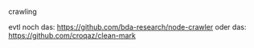 crawling

evtl noch das: https://github.com/bda-research/node-crawler
oder das: https://github.com/croqaz/clean-mark
